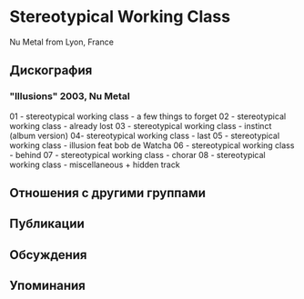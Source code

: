 # Stereotypical Working Class

Nu Metal from Lyon, France

## Дискография

### "Illusions" 2003, Nu Metal

01 - stereotypical working class - a few things to forget
02 - stereotypical working class - already lost
03 - stereotypical working class - instinct (album version)
04- stereotypical working class - last
05 - stereotypical working class - illusion feat bob de Watcha
06 - stereotypical working class - behind
07 - stereotypical working class - chorar
08 - stereotypical working class - miscellaneous + hidden track


## Отношения с другими группами


## Публикации


## Обсуждения


## Упоминания

